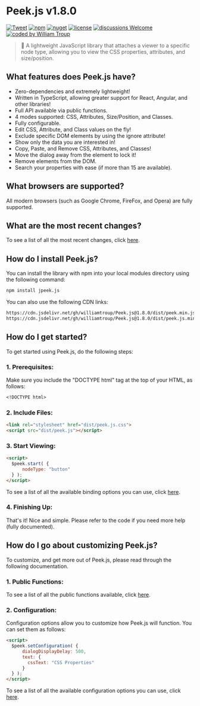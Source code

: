 # Peek.js v1.8.0

[![Tweet](https://img.shields.io/twitter/url/http/shields.io.svg?style=social)](https://twitter.com/intent/tweet?text=Peek.js%2C%20a%20free%20JavaScript%json%20converter&url=https://github.com/williamtroup/Peek.js&hashtags=javascript,element,property,viewer)
[![npm](https://img.shields.io/badge/npmjs-v1.8.0-blue)](https://www.npmjs.com/package/jpeek.js)
[![nuget](https://img.shields.io/badge/nuget-v1.8.0-purple)](https://www.nuget.org/packages/Peek.js/)
[![license](https://img.shields.io/badge/license-MIT-green)](https://github.com/williamtroup/Peek.js/blob/main/LICENSE.txt)
[![discussions Welcome](https://img.shields.io/badge/discussions-Welcome-red)](https://github.com/williamtroup/Peek.js/discussions)
[![coded by William Troup](https://img.shields.io/badge/coded_by-William_Troup-yellow)](https://william-troup.com/)

> 🐛 A lightweight JavaScript library that attaches a viewer to a specific node type, allowing you to view the CSS properties, attributes, and size/position.


## What features does Peek.js have?

- Zero-dependencies and extremely lightweight!
- Written in TypeScript, allowing greater support for React, Angular, and other libraries!
- Full API available via public functions.
- 4 modes supported:  CSS, Attributes, Size/Position, and Classes.
- Fully configurable.
- Edit CSS, Attribute, and Class values on the fly!
- Exclude specific DOM elements by using the ignore attribute!
- Show only the data you are interested in!
- Copy, Paste, and Remove CSS, Attributes, and Classes!
- Move the dialog away from the element to lock it!
- Remove elements from the DOM.
- Search your properties with ease (if more than 15 are available).


## What browsers are supported?

All modern browsers (such as Google Chrome, FireFox, and Opera) are fully supported.


## What are the most recent changes?

To see a list of all the most recent changes, click [here](docs/CHANGE_LOG.md).


## How do I install Peek.js?

You can install the library with npm into your local modules directory using the following command:

```markdown
npm install jpeek.js
```

You can also use the following CDN links:

```markdown
https://cdn.jsdelivr.net/gh/williamtroup/Peek.js@1.8.0/dist/peek.min.js
https://cdn.jsdelivr.net/gh/williamtroup/Peek.js@1.8.0/dist/peek.js.min.css
```


## How do I get started?

To get started using Peek.js, do the following steps:

### 1. Prerequisites:

Make sure you include the "DOCTYPE html" tag at the top of your HTML, as follows:

```markdown
<!DOCTYPE html>
```

### 2. Include Files:

```markdown
<link rel="stylesheet" href="dist/peek.js.css">
<script src="dist/peek.js"></script>
```

### 3. Start Viewing:

```markdown
<script> 
  $peek.start( {
      nodeType: "button"
  } );
</script>
```

To see a list of all the available binding options you can use, click [here](docs/options/START_OPTIONS.md).

### 4. Finishing Up:

That's it! Nice and simple. Please refer to the code if you need more help (fully documented).


## How do I go about customizing Peek.js?

To customize, and get more out of Peek.js, please read through the following documentation.


### 1. Public Functions:

To see a list of all the public functions available, click [here](docs/PUBLIC_FUNCTIONS.md).


### 2. Configuration:

Configuration options allow you to customize how Peek.js will function.  You can set them as follows:

```markdown
<script> 
  $peek.setConfiguration( {
      dialogDisplayDelay: 500,
      text: {
        cssText: "CSS Properties"
      }
  } );
</script>
```

To see a list of all the available configuration options you can use, click [here](docs/configuration/OPTIONS.md).